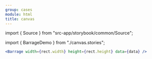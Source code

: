 ```yaml
---
group: cases
module: html
title: canvas
---
```


import { Source } from "src-app/storybook/common/Source";

import { BarrageDemo } from "./canvas.stories";

<BarrageDemo  />

```jsx
<Barrage width={rect.width} height={rect.height} data={data} />
```

<Source path="cases/html/__storybook__/canvas.stories.tsx" />
